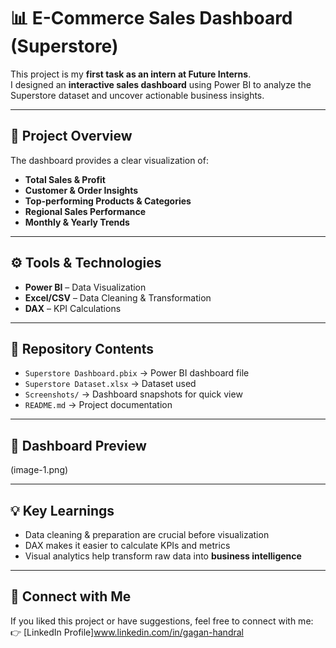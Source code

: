 # 📊 E-Commerce Sales Dashboard (Superstore)

This project is my **first task as an intern at Future Interns**.  
I designed an **interactive sales dashboard** using Power BI to analyze the Superstore dataset and uncover actionable business insights.  

---

## 🚀 Project Overview
The dashboard provides a clear visualization of:
- **Total Sales & Profit**
- **Customer & Order Insights**
- **Top-performing Products & Categories**
- **Regional Sales Performance**
- **Monthly & Yearly Trends**

---

## ⚙️ Tools & Technologies
- **Power BI** – Data Visualization
- **Excel/CSV** – Data Cleaning & Transformation
- **DAX** – KPI Calculations

---

## 📂 Repository Contents
- `Superstore Dashboard.pbix` → Power BI dashboard file  
- `Superstore Dataset.xlsx` → Dataset used  
- `Screenshots/` → Dashboard snapshots for quick view  
- `README.md` → Project documentation  

---

## 📸 Dashboard Preview
(image-1.png) 

---

## 💡 Key Learnings
- Data cleaning & preparation are crucial before visualization  
- DAX makes it easier to calculate KPIs and metrics  
- Visual analytics help transform raw data into **business intelligence**  

---

## 🔗 Connect with Me
If you liked this project or have suggestions, feel free to connect with me:  
👉 [LinkedIn Profile]www.linkedin.com/in/gagan-handral
